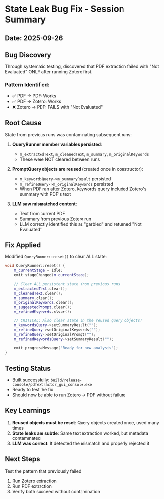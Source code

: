 # State Leak Bug Fix - Session Summary
## Date: 2025-09-26

## Bug Discovery
Through systematic testing, discovered that PDF extraction failed with "Not Evaluated" ONLY after running Zotero first.

### Pattern Identified:
- ✅ PDF → PDF: Works
- ✅ PDF → Zotero: Works
- ❌ Zotero → PDF: FAILS with "Not Evaluated"

## Root Cause
State from previous runs was contaminating subsequent runs:

1. **QueryRunner member variables persisted**:
   - `m_extractedText`, `m_cleanedText`, `m_summary`, `m_originalKeywords`
   - These were NOT cleared between runs

2. **PromptQuery objects are reused** (created once in constructor):
   - `m_keywordsQuery->m_summaryResult` persisted
   - `m_refineQuery->m_originalKeywords` persisted
   - When PDF ran after Zotero, keywords query included Zotero's summary with PDF's text

3. **LLM saw mismatched content**:
   - Text from current PDF
   - Summary from previous Zotero run
   - LLM correctly identified this as "garbled" and returned "Not Evaluated"

## Fix Applied
Modified `QueryRunner::reset()` to clear ALL state:

```cpp
void QueryRunner::reset() {
    m_currentStage = Idle;
    emit stageChanged(m_currentStage);

    // Clear ALL persistent state from previous runs
    m_extractedText.clear();
    m_cleanedText.clear();
    m_summary.clear();
    m_originalKeywords.clear();
    m_suggestedPrompt.clear();
    m_refinedKeywords.clear();

    // CRITICAL: Also clear state in the reused query objects!
    m_keywordsQuery->setSummaryResult("");
    m_refineQuery->setOriginalKeywords("");
    m_refineQuery->setOriginalPrompt("");
    m_refinedKeywordsQuery->setSummaryResult("");

    emit progressMessage("Ready for new analysis");
}
```

## Testing Status
- Built successfully: `build/release-console/pdfextractor_gui_console.exe`
- Ready to test the fix
- Should now be able to run Zotero → PDF without failure

## Key Learnings
1. **Reused objects must be reset**: Query objects created once, used many times
2. **State leaks are subtle**: Same text extraction worked, but metadata contaminated
3. **LLM was correct**: It detected the mismatch and properly rejected it

## Next Steps
Test the pattern that previously failed:
1. Run Zotero extraction
2. Run PDF extraction
3. Verify both succeed without contamination